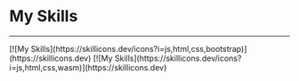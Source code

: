 # My Skills
<hr>
[![My Skills](https://skillicons.dev/icons?i=js,html,css,bootstrap)](https://skillicons.dev)
[![My Skills](https://skillicons.dev/icons?i=js,html,css,wasm)](https://skillicons.dev)
<!---
Klnggg/Klnggg is a ✨ special ✨ repository because its `README.md` (this file) appears on your GitHub profile.
You can click the Preview link to take a look at your changes.
--->
